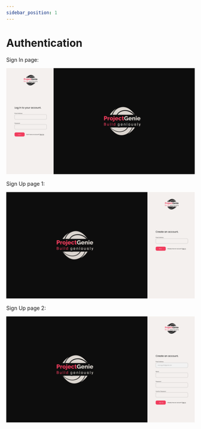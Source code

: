 ```yaml
---
sidebar_position: 1
---
```


# Authentication

Sign In page:

![Sign In](../../static/img/project/auth/signin.png)

Sign Up page 1:

![Sign Up](../../static/img/project/auth/signup-1.png)

Sign Up page 2:

![Sign Up2](../../static/img/project/auth/signup-2.png)
